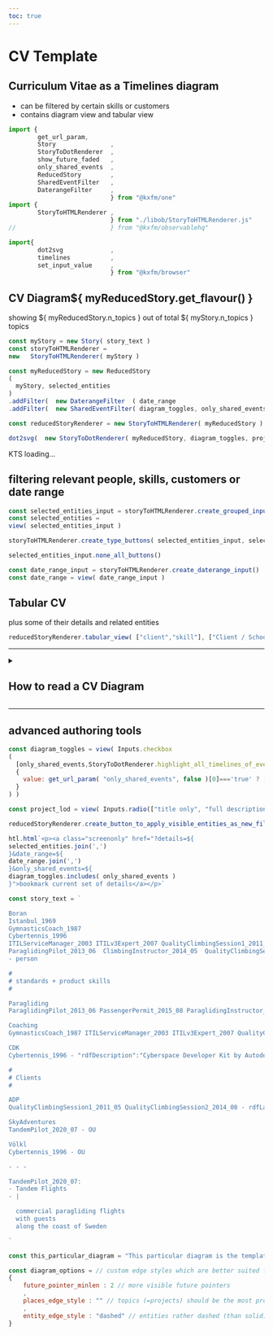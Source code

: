 ```yaml
---
toc: true
---
```

# CV Template

## Curriculum Vitae as a Timelines diagram
- can be filtered by certain skills or customers
- contains diagram view and tabular view

```js
import {  
        get_url_param,
        Story               ,
        StoryToDotRenderer  ,
        show_future_faded   ,
        only_shared_events  ,
        ReducedStory        ,
        SharedEventFilter   ,
        DaterangeFilter     ,
                            } from "@kxfm/one"
import { 
        StoryToHTMLRenderer ,
                            } from "./libob/StoryToHTMLRenderer.js"
//                          } from "@kxfm/observablehq"

import{ 
        dot2svg             ,
        timelines           ,
        set_input_value     ,
                            } from "@kxfm/browser"
```

## CV Diagram${ myReducedStory.get_flavour() }

showing ${ myReducedStory.n_topics } out of total ${ myStory.n_topics } topics

```js
const myStory = new Story( story_text )
const storyToHTMLRenderer = 
new   StoryToHTMLRenderer( myStory )
```

```js
const myReducedStory = new ReducedStory
(
  myStory, selected_entities 
)
.addFilter(  new DaterangeFilter  ( date_range                          )  )
.addFilter(  new SharedEventFilter( diagram_toggles, only_shared_events )  )

const reducedStoryRenderer = new StoryToHTMLRenderer( myReducedStory )
```

```js
dot2svg(  new StoryToDotRenderer( myReducedStory, diagram_toggles, project_lod )  )
```

<div id="ktsConsole">KTS loading...</div>


## filtering relevant people, skills, customers or date range

```js
const selected_entities_input = storyToHTMLRenderer.create_grouped_input()
const selected_entities = 
view( selected_entities_input )
```

```js
storyToHTMLRenderer.create_type_buttons( selected_entities_input, selected_entities, 9 )
```

```js
selected_entities_input.none_all_buttons()
```

```js
const date_range_input = storyToHTMLRenderer.create_daterange_input()
const date_range = view( date_range_input )
```

## Tabular CV
plus some of their details and related entities

```js
reducedStoryRenderer.tabular_view( ["client","skill"], ["Client / School","Skills involved"] )
```
- - -

<details><summary><h2>How to read a CV Diagram</h2></summary>

Like street maps, a CV diagram can be **large**. That's why it works best with a larger screen (pc / laptop). The diagram may tell a story of _epic_ dimension, so it takes some time to read.

All **Lines** in this diagram represent a section of the life of an **entity** (person, company, project), as a chain of **events** over **time**. We could call each entity's timeline its _biography_ or _story_. Similar to a novel, a Timeline diagram may contain a single storyline or it may contain several related stories.

_${this_particular_diagram}_

**Time** flows from bottom to top. On the diagram's left edge there is a rough indicator of calendar time. Not all events in the diagram are precisely aligned with a calendar date, and the time axis is certainly not proportional.

An entity's timeline typically begins with the **_entity's name_** and ends in a dotted line with an **_ending arrow_**. People's timelines always begin with the name in a rounded box. Other entities may carry a type icon in front of their name (like 🇩🇰 for the country of Denmark or ⛵ for a sailing vessel).

A CV diagram shows 4 different types of information:

* People
* Client Organizations and Schools (with an office building icon 🏢 in front)
* Skills (be it in methods or products, may have specific icons like 🔧 , ☕ ... in front of them)
* Projects

**People** and **Organizations** (clients, schools) are shown as dashed timelines, with **Events** along their way.

**Skills** are shown as dotted timelines (because they can be dormant between events of activiation / use).

**Projects** are presented as a textbox (description) near the start date, and a solid dark-grey line leading to a finish-flag 🏁, near the end date. If the project was relatively short (a month or less) then it may have no separate end date. It will only show up with its descriptive text box.

Project descriptions can be shortened to the project title with the "☑ summary only" checkbox. This is useful to get an overview in complex CVs.

Entity timelines are assigned random colors. Each timeline is interactive: clicking on it will highlight the whole timeline and each event on its path.

### Events

An event is always part of at least one Timeline. It may intersect several Timelines. This happens when people meet people, people join organizations (perhaps temporarily), when people or organizations initiate or terminate a project, when people apply skills (because projects require skills).

An event may happen at a specific or unspecified time. If the the event has a specific date, then this date will be part of the vertical timescale (right-hand side of the diagram). Clicking an event will also display its date. Vice versa: clicking a date in the timescale will display all events that occur on this date. 

Underlined events show a "tooltip" with more explanation when hovering with your mouse _(not available on smartphones or other touch devices without a mouse)_.

### Interaction

Timeline diagrams are **interactive** (unless you are looking at a PDF version, which is mostly static). You can hover with your mouse cursor (on a pc) over any **_entity name_**, **_ending arrow_**, **_connecting lines_** or some **_events_** (no mouse-click needed). Hovering will highlight exactly this one entity's timeline. The console box (typically in the diagram's lower left corner, or detached) will show the entity's name.

In addition, you can click on the active elements to make the highlight more permanent. This way, you can click on more than one entity and explore those events which are shared by these entities.

_Hovering is not available on touch devices (lacking a pointing device such as a mouse), but you can always click (brief touch) on those devices._

Another form of interaction is to reduce or extend the CV diagram by selecting less or more (skills / products / organizations) in the ***Show Entities (lines)*** section. Chances are that you have received a link (or PDF) which already contained an initial selection of entities. From there, you can further customize the CV to show more or less details (except in PDF). Some potentially interesting presets are listed on top of the diagram, in the sections ***visual styles*** and ***skill-based profiles***.

### Generative

Timeline diagrams are automatically generated (in this case by KTS). This is needed for interactive features. Generating the diagram from structured data simplifies editing and extending large diagrams.`

</details>

- - -

## advanced authoring tools

```js
const diagram_toggles = view( Inputs.checkbox
(
  [only_shared_events,StoryToDotRenderer.highlight_all_timelines_of_event], 
  {
    value: get_url_param( "only_shared_events", false )[0]==='true' ? [only_shared_events] : []
  } 
) )

const project_lod = view( Inputs.radio(["title only", "full description"], {label: "level of detail", value: "title only"}) )
```

```js
reducedStoryRenderer.create_button_to_apply_visible_entities_as_new_filter( selected_entities_input )
```

```js
htl.html`<p><a class="screenonly" href="?details=${
selected_entities.join(',')
}&date_range=${
date_range.join(',')
}&only_shared_events=${
diagram_toggles.includes( only_shared_events )
}">bookmark current set of details</a></p>`
```



```js
const story_text = `

Boran
Istanbul_1969
GymnasticsCoach_1987
Cybertennis_1996 
ITILServiceManager_2003 ITILv3Expert_2007 QualityClimbingSession1_2011_05
ParaglidingPilot_2013_06  ClimbingInstructor_2014_05  QualityClimbingSession2_2014_08 PassengerPermit_2015_08 ParaglidingInstructor_2017_11 TandemPilot_2020_07
- person

#
# standards + product skills
#

Paragliding
ParaglidingPilot_2013_06 PassengerPermit_2015_08 ParaglidingInstructor_2017_11 TandemPilot_2020_07 - "labelPrefix":"🪂","rdfType":"skill","edge":"style=dotted"

Coaching
GymnasticsCoach_1987 ITILServiceManager_2003 ITILv3Expert_2007 QualityClimbingSession1_2011_05 ClimbingInstructor_2014_05 QualityClimbingSession2_2014_08 ParaglidingInstructor_2017_11 TandemPilot_2020_07 - "edge":"style=dotted","labelPrefix":"🔧","rdfType":"skill"

CDK
Cybertennis_1996 - "rdfDescription":"Cyberspace Developer Kit by Autodesk","edge":"style=dotted","labelPrefix":"🔧","rdfType":"skill"

#
# Clients
#

ADP
QualityClimbingSession1_2011_05 QualityClimbingSession2_2014_08 - rdfLabel: Amadeus Data Processing GmbH, labelPrefix: 🏢, rdfType: OU

SkyAdventures
TandemPilot_2020_07 - OU

Völkl
Cybertennis_1996 - OU

- - -

TandemPilot_2020_07:
- Tandem Flights
- |

  commercial paragliding flights 
  with guests 
  along the coast of Sweden

`
```

```js
const this_particular_diagram = "This particular diagram is the template for a curriculum vitae (CV) with an emphasis on 'professional' events. It has subtle visual variations from other Timeline diagrams (projects' timelines shown with solid lines, entities with dashed lines)."
```

```js
const diagram_options = // custom edge styles which are better suited for the elements of a CV than those of a general Timeline diagram
{
    future_pointer_minlen : 2 // more visible future pointers
    ,
    places_edge_style : "" // topics (=projects) should be the most prominent timelines in this diagram
    ,
    entity_edge_style : "dashed" // entities rather dashed (than solid) because skills are "dormant" between projects
}
```
